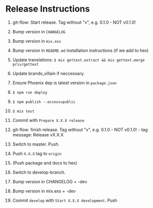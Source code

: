 # Release Instructions

  1. git-flow: Start release. Tag without "v", e.g. 0.1.0 - NOT v0.1.0!
  2. Bump version in `CHANGELOG`
  3. Bump version in `mix.exs`
  5. Bump version in `README.md` installation instructions (if we add to hex)
  6. Update translations:
     `$ mix gettext.extract && mix gettext.merge priv/gettext`
  7. Update brando_villain if neccessary.
  8. Ensure Phoenix dep is latest version in `package.json`
  9. `$ npm run deploy`
  10. `$ npm publish --access=public`
  11. `$ mix test`
  12. Commit with `Prepare X.X.X release`
  13. git-flow: finish release. Tag without "v", e.g. 0.1.0 - NOT v0.1.0!
     - tag message: Release vX.X.X
  14. Switch to master. Push.
  15. Push `X.X.X` tag to `origin`
  16. (Push package and docs to hex)

  17. Switch to develop-branch.
  18. Bump version in CHANGELOG + -dev
  19. Bump version in mix.exs + -dev
  21. Commit `develop` with `Start X.X.X development`. Push
